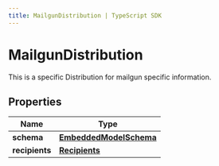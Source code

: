 ```yaml
---
title: MailgunDistribution | TypeScript SDK
---
```



# MailgunDistribution

This is a specific Distribution for mailgun specific information.

## Properties

Name | Type
------------ | -------------
**schema** | [**EmbeddedModelSchema**](EmbeddedModelSchema)
**recipients** | [**Recipients**](Recipients)


